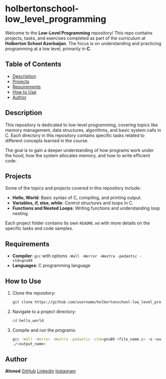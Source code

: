# holbertonschool-low_level_programming

Welcome to the **Low-Level Programming** repository! This repo contains projects, tasks, and exercises completed as part of the curriculum at **Holberton School Azerbaijan**. The focus is on understanding and practicing programming at a low level, primarily in **C**.

## Table of Contents
- [Description](#description)
- [Projects](#projects)
- [Requirements](#requirements)
- [How to Use](#how-to-use)
- [Author](#author)

## Description
This repository is dedicated to low-level programming, covering topics like memory management, data structures, algorithms, and basic system calls in C. Each directory in this repository contains specific tasks related to different concepts learned in the course.

The goal is to gain a deeper understanding of how programs work under the hood, how the system allocates memory, and how to write efficient code.

## Projects
Some of the topics and projects covered in this repository include:

- **Hello, World**: Basic syntax of C, compiling, and printing output.
- **Variables, if, else, while**: Control structures and loops in C.
- **Functions and Nested Loops**: Writing functions and understanding loop nesting.

Each project folder contains its own `README.md` with more details on the specific tasks and code samples.

## Requirements
- **Compiler**: `gcc` with options `-Wall -Werror -Wextra -pedantic -std=gnu89`
- **Languages**: C programming language

## How to Use
1. Clone the repository:
   ```bash
   git clone https://github.com/username/holbertonschool-low_level_programming.git
2. Navigate to a project directory:
   ```bash
   cd hello_world
3. Compile and run the programs:
   ```bash
   gcc -Wall -Werror -Wextra -pedantic -std=gnu89 <file_name.c> -o <output_name>
   ./<output_name>
   
## Author
**Ahmed**
[GitHub](https://github.com/edtghff)
[Linkedin](https://www.linkedin.com/in/ahmed-taghiyev/)
[Instagram](https://instagram.com/edtghf)
